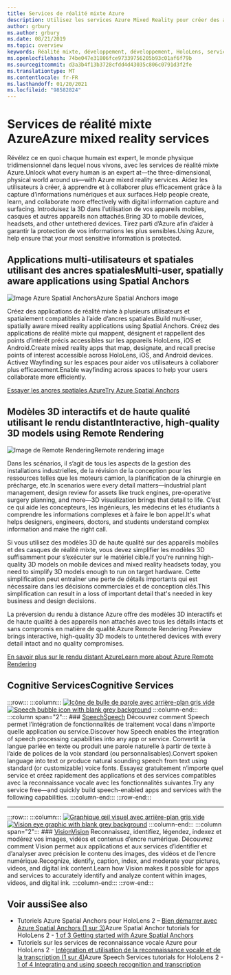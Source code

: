 ```yaml
---
title: Services de réalité mixte Azure
description: Utilisez les services Azure Mixed Reality pour créer des applications 3D, multi-utilisateurs et spatialement accessibles sur des appareils HoloLens, iOS et Android.
author: grbury
ms.author: grbury
ms.date: 08/21/2019
ms.topic: overview
keywords: Réalité mixte, développement, développement, HoloLens, services Azure, ancres spatiales, reconnaissance vocale, vision, rendu distant
ms.openlocfilehash: 74be047e31806fce97339756205b93c01af6f79b
ms.sourcegitcommit: d3a3b4f13b3728cfdd4d43035c806c0791d3f2fe
ms.translationtype: MT
ms.contentlocale: fr-FR
ms.lasthandoff: 01/20/2021
ms.locfileid: "98582824"
---
```

# <a name="azure-mixed-reality-services"></a><span data-ttu-id="572ba-104">Services de réalité mixte Azure</span><span class="sxs-lookup"><span data-stu-id="572ba-104">Azure mixed reality services</span></span>
<span data-ttu-id="572ba-105">Révélez ce en quoi chaque humain est expert, le monde physique tridimensionnel dans lequel nous vivons, avec les services de réalité mixte Azure.</span><span class="sxs-lookup"><span data-stu-id="572ba-105">Unlock what every human is an expert at—the three-dimensional, physical world around us—with Azure mixed reality services.</span></span> <span data-ttu-id="572ba-106">Aidez les utilisateurs à créer, à apprendre et à collaborer plus efficacement grâce à la capture d’informations numériques et aux surfaces.</span><span class="sxs-lookup"><span data-stu-id="572ba-106">Help people create, learn, and collaborate more effectively with digital information capture and surfacing.</span></span> <span data-ttu-id="572ba-107">Introduisez la 3D dans l’utilisation de vos appareils mobiles, casques et autres appareils non attachés.</span><span class="sxs-lookup"><span data-stu-id="572ba-107">Bring 3D to mobile devices, headsets, and other untethered devices.</span></span> <span data-ttu-id="572ba-108">Tirez parti d’Azure afin d’aider à garantir la protection de vos informations les plus sensibles.</span><span class="sxs-lookup"><span data-stu-id="572ba-108">Using Azure, help ensure that your most sensitive information is protected.</span></span>

## <a name="multi-user-spatially-aware-applications-using-spatial-anchors"></a><span data-ttu-id="572ba-109">Applications multi-utilisateurs et spatiales utilisant des ancres spatiales</span><span class="sxs-lookup"><span data-stu-id="572ba-109">Multi-user, spatially aware applications using Spatial Anchors</span></span>

![ <span data-ttu-id="572ba-110">Image Azure Spatial Anchors</span><span class="sxs-lookup"><span data-stu-id="572ba-110">Azure Spatial Anchors image</span></span>](../design/images/AzureSpatialAnchors.jpg)

<span data-ttu-id="572ba-111">Créez des applications de réalité mixte à plusieurs utilisateurs et spatialement compatibles à l’aide d’ancres spatiales.</span><span class="sxs-lookup"><span data-stu-id="572ba-111">Build multi-user, spatially aware mixed reality applications using Spatial Anchors.</span></span> <span data-ttu-id="572ba-112">Créez des applications de réalité mixte qui mappent, désignent et rappellent des points d’intérêt précis accessibles sur les appareils HoloLens, iOS et Android.</span><span class="sxs-lookup"><span data-stu-id="572ba-112">Create mixed reality apps that map, designate, and recall precise points of interest accessible across HoloLens, iOS, and Android devices.</span></span> <span data-ttu-id="572ba-113">Activez Wayfinding sur les espaces pour aider vos utilisateurs à collaborer plus efficacement.</span><span class="sxs-lookup"><span data-stu-id="572ba-113">Enable wayfinding across spaces to help your users collaborate more efficiently.</span></span>

[<span data-ttu-id="572ba-114">Essayer les ancres spatiales Azure</span><span class="sxs-lookup"><span data-stu-id="572ba-114">Try Azure Spatial Anchors</span></span>](/azure/spatial-anchors)


## <a name="interactive-high-quality-3d-models-using-remote-rendering"></a><span data-ttu-id="572ba-115">Modèles 3D interactifs et de haute qualité utilisant le rendu distant</span><span class="sxs-lookup"><span data-stu-id="572ba-115">Interactive, high-quality 3D models using Remote Rendering</span></span>

![ <span data-ttu-id="572ba-116">Image de Remote Rendering</span><span class="sxs-lookup"><span data-stu-id="572ba-116">Remote rendering image</span></span>](../design/images/RemoteRendering.jpg)

<span data-ttu-id="572ba-117">Dans les scénarios, il s’agit de tous les aspects de la gestion des installations industrielles, de la révision de la conception pour les ressources telles que les moteurs camion, la planification de la chirurgie en précharge, etc.</span><span class="sxs-lookup"><span data-stu-id="572ba-117">In scenarios were every detail matters—industrial plant management, design review for assets like truck engines, pre-operative surgery planning, and more—3D visualization brings that detail to life.</span></span> <span data-ttu-id="572ba-118">C’est ce qui aide les concepteurs, les ingénieurs, les médecins et les étudiants à comprendre les informations complexes et à faire le bon appel.</span><span class="sxs-lookup"><span data-stu-id="572ba-118">It's what helps designers, engineers, doctors, and students understand complex information and make the right call.</span></span>

<span data-ttu-id="572ba-119">Si vous utilisez des modèles 3D de haute qualité sur des appareils mobiles et des casques de réalité mixte, vous devez simplifier les modèles 3D suffisamment pour s’exécuter sur le matériel cible.</span><span class="sxs-lookup"><span data-stu-id="572ba-119">If you're running high-quality 3D models on mobile devices and mixed reality headsets today, you need to simplify 3D models enough to run on target hardware.</span></span> <span data-ttu-id="572ba-120">Cette simplification peut entraîner une perte de détails importants qui est nécessaire dans les décisions commerciales et de conception clés.</span><span class="sxs-lookup"><span data-stu-id="572ba-120">This simplification can result in a loss of important detail that's needed in key business and design decisions.</span></span>

<span data-ttu-id="572ba-121">La préversion du rendu à distance Azure offre des modèles 3D interactifs et de haute qualité à des appareils non attachés avec tous les détails intacts et sans compromis en matière de qualité.</span><span class="sxs-lookup"><span data-stu-id="572ba-121">Azure Remote Rendering Preview brings interactive, high-quality 3D models to untethered devices with every detail intact and no quality compromises.</span></span>

[<span data-ttu-id="572ba-122">En savoir plus sur le rendu distant Azure</span><span class="sxs-lookup"><span data-stu-id="572ba-122">Learn more about Azure Remote Rendering</span></span>](https://azure.microsoft.com/services/remote-rendering)

## <a name="cognitive-services"></a><span data-ttu-id="572ba-123">Cognitive Services</span><span class="sxs-lookup"><span data-stu-id="572ba-123">Cognitive Services</span></span>

:::row:::
    :::column:::
       <span data-ttu-id="572ba-124">[![Icône de bulle de parole avec arrière-plan gris vide](images/speech.jpg)](/azure/cognitive-services/speech-service/)</span><span class="sxs-lookup"><span data-stu-id="572ba-124">[![Speech bubble icon with blank grey background](images/speech.jpg)](/azure/cognitive-services/speech-service/)</span></span>
    :::column-end:::
    :::column span="2":::
        ### <a name="speech"></a>[<span data-ttu-id="572ba-125">Speech</span><span class="sxs-lookup"><span data-stu-id="572ba-125">Speech</span></span>](/azure/cognitive-services/speech-service/)
        <span data-ttu-id="572ba-126">Découvrez comment Speech permet l’intégration de fonctionnalités de traitement vocal dans n’importe quelle application ou service.</span><span class="sxs-lookup"><span data-stu-id="572ba-126">Discover how Speech enables the integration of speech processing capabilities into any app or service.</span></span> <span data-ttu-id="572ba-127">Convertit la langue parlée en texte ou produit une parole naturelle à partir de texte à l’aide de polices de la voix standard (ou personnalisables).</span><span class="sxs-lookup"><span data-stu-id="572ba-127">Convert spoken language into text or produce natural sounding speech from text using standard (or customizable) voice fonts.</span></span> <span data-ttu-id="572ba-128">Essayez gratuitement n’importe quel service et créez rapidement des applications et des services compatibles avec la reconnaissance vocale avec les fonctionnalités suivantes.</span><span class="sxs-lookup"><span data-stu-id="572ba-128">Try any service free—and quickly build speech-enabled apps and services with the following capabilities.</span></span>
    :::column-end:::
:::row-end:::

---

:::row:::
    :::column:::
       <span data-ttu-id="572ba-129">[![Graphique œil visuel avec arrière-plan gris vide](images/vision.jpg)](/azure/cognitive-services/computer-vision/)</span><span class="sxs-lookup"><span data-stu-id="572ba-129">[![Vision eye graphic with blank grey background](images/vision.jpg)](/azure/cognitive-services/computer-vision/)</span></span>
    :::column-end:::
    :::column span="2":::
        ### <a name="vision"></a>[<span data-ttu-id="572ba-130">Vision</span><span class="sxs-lookup"><span data-stu-id="572ba-130">Vision</span></span>](/azure/cognitive-services/computer-vision/)
        <span data-ttu-id="572ba-131">Reconnaissez, identifiez, légendez, indexez et modérez vos images, vidéos et contenus d’encre numérique. Découvrez comment Vision permet aux applications et aux services d’identifier et d’analyser avec précision le contenu des images, des vidéos et de l’encre numérique.</span><span class="sxs-lookup"><span data-stu-id="572ba-131">Recognize, identify, caption, index, and moderate your pictures, videos, and digital ink content.Learn how Vision makes it possible for apps and services to accurately identify and analyze content within images, videos, and digital ink.</span></span>
    :::column-end:::
:::row-end:::


## <a name="see-also"></a><span data-ttu-id="572ba-132">Voir aussi</span><span class="sxs-lookup"><span data-stu-id="572ba-132">See also</span></span>

* <span data-ttu-id="572ba-133">Tutoriels Azure Spatial Anchors pour HoloLens 2 – [Bien démarrer avec Azure Spatial Anchors (1 sur 3)](../develop/unity/tutorials/mr-learning-asa-02.md)</span><span class="sxs-lookup"><span data-stu-id="572ba-133">Azure Spatial Anchor tutorials for HoloLens 2 - [1 of 3 Getting started with Azure Spatial Anchors](../develop/unity/tutorials/mr-learning-asa-02.md)</span></span>
* <span data-ttu-id="572ba-134">Tutoriels sur les services de reconnaissance vocale Azure pour HoloLens 2 - [Intégration et utilisation de la reconnaissance vocale et de la transcription (1 sur 4)](../develop/unity/tutorials/mrlearning-speechSDK-ch1.md)</span><span class="sxs-lookup"><span data-stu-id="572ba-134">Azure Speech Services tutorials for HoloLens 2 - [1 of 4 Integrating and using speech recognition and transcription](../develop/unity/tutorials/mrlearning-speechSDK-ch1.md)</span></span>